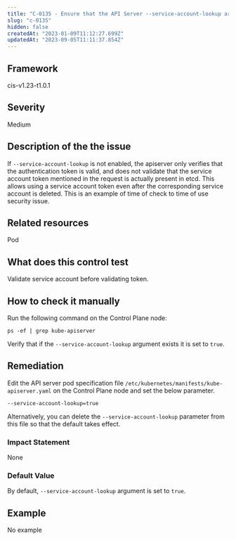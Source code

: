 ```yaml
---
title: "C-0135 - Ensure that the API Server --service-account-lookup argument is set to true"
slug: "c-0135"
hidden: false
createdAt: "2023-01-09T11:12:27.699Z"
updatedAt: "2023-09-05T11:11:37.854Z"
---
```

## Framework
cis-v1.23-t1.0.1
## Severity
Medium
## Description of the the issue
If `--service-account-lookup` is not enabled, the apiserver only verifies that the authentication token is valid, and does not validate that the service account token mentioned in the request is actually present in etcd. This allows using a service account token even after the corresponding service account is deleted. This is an example of time of check to time of use security issue.
## Related resources
Pod
## What does this control test
Validate service account before validating token.
## How to check it manually
Run the following command on the Control Plane node:

 
```
ps -ef | grep kube-apiserver

```
 Verify that if the `--service-account-lookup` argument exists it is set to `true`.
## Remediation
Edit the API server pod specification file `/etc/kubernetes/manifests/kube-apiserver.yaml` on the Control Plane node and set the below parameter.

 
```
--service-account-lookup=true

```
 Alternatively, you can delete the `--service-account-lookup` parameter from this file so that the default takes effect.
### Impact Statement
None
### Default Value
By default, `--service-account-lookup` argument is set to `true`.
## Example
No example